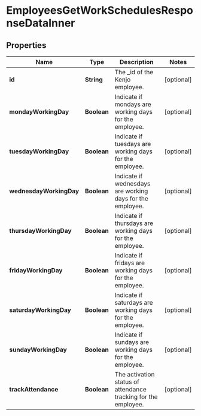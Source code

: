 

# EmployeesGetWorkSchedulesResponseDataInner


## Properties

| Name | Type | Description | Notes |
|------------ | ------------- | ------------- | -------------|
|**id** | **String** | The _id of the Kenjo employee. |  [optional] |
|**mondayWorkingDay** | **Boolean** | Indicate if mondays are working days for the employee. |  [optional] |
|**tuesdayWorkingDay** | **Boolean** | Indicate if tuesdays are working days for the employee. |  [optional] |
|**wednesdayWorkingDay** | **Boolean** | Indicate if wednesdays are working days for the employee. |  [optional] |
|**thursdayWorkingDay** | **Boolean** | Indicate if thursdays are working days for the employee. |  [optional] |
|**fridayWorkingDay** | **Boolean** | Indicate if fridays are working days for the employee. |  [optional] |
|**saturdayWorkingDay** | **Boolean** | Indicate if saturdays are working days for the employee. |  [optional] |
|**sundayWorkingDay** | **Boolean** | Indicate if sundays are working days for the employee. |  [optional] |
|**trackAttendance** | **Boolean** | The activation status of attendance tracking for the employee. |  [optional] |



